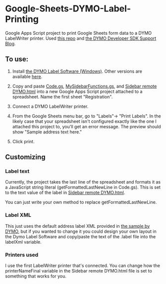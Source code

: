 # Google-Sheets-DYMO-Label-Printing
Google Apps Script project to print Google Sheets form data to a DYMO LabelWriter printer. Used [this repo](https://github.com/errontitus/dymo_cryo_label) and [the DYMO Developer SDK Support Blog](https://developers.dymo.com/2010/06/02/dymo-label-framework-javascript-library-samples-print-a-label/).

## To use:

1. Install [the DYMO Label Software (Windows)](https://s3.amazonaws.com/download.dymo.com/dymo/Software/Win/DLS8Setup8.7.4.exe).
Other versions are available [here](https://www.labelvalue.com/dymo-software-and-drivers).

2. Copy and paste [Code.gs](Code.gs), [MySidebarFunctions.gs](MySidebarFunctions.gs), and [Sidebar remote DYMO.html](https://github.com/sarahnak/Google-Sheets-DYMO-Label-Printing/blob/d380ec3c022a1033c735e0d0290567d09dfca11a/Sidebar%20remote%20DYMO.html) into a new Google Apps Script project attached to a spreadsheet. Name the first sheet "Registration".

3. Connect a DYMO LabelWriter printer. 

4. From the Google Sheets menu bar, go to "Labels"-> "Print Labels". In the likely case that your spreadsheet isn't configured exactly like the one I attached this project to, you'll get an error message. The preview should show "Sample address text here." 

5. Click print. 

## Customizing

### Label text

Currently, the project takes the last line of the spreadsheet and formats it as a JavaScript string literal (getFormattedLastNewLine in Code.gs). This is set to the text value of the label in [Sidebar remote DYMO.html](https://github.com/sarahnak/Google-Sheets-DYMO-Label-Printing/blob/d380ec3c022a1033c735e0d0290567d09dfca11a/Sidebar%20remote%20DYMO.html). 

You can just write your own method to replace getFormattedLastNewLine.

### Label XML
This just uses the default address label XML provided in [the sample by DYMO](https://developers.dymo.com/2010/06/02/dymo-label-framework-javascript-library-samples-print-a-label/), but if you wanted to change it you could design your own layout in the Dymo Label Software and copy/paste the text of the .label file into the labelXml variable.

### Printers used
I use the first LabelWriter printer that's connected. You can change how the printerNameFinal variable in the Sidebar remote DYMO.html file is set to something that works for you.
